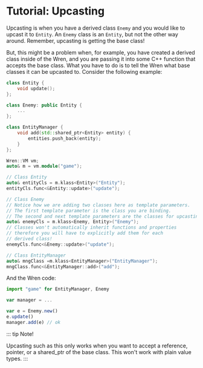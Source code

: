 # Tutorial: Upcasting

Upcasting is when you have a derived class `Enemy` and you would like to upcast it to `Entity`. An `Enemy` class is an `Entity`, but not the other way around. Remember, upcasting is getting the base class!

But, this might be a problem when, for example, you have created a derived class inside of the Wren, and you are passing it into some C++ function that accepts the base class. What you have to do is to tell the Wren what base classes it can be upcasted to. Consider the following example:

```cpp
class Entity {
    void update();
};

class Enemy: public Entity {
    ...
};

class EntityManager {
    void add(std::shared_ptr<Entity> entity) {
        entities.push_back(entity);
    }
};

Wren::VM vm;
auto& m = vm.module("game");

// Class Entity
auto& entityCls = m.klass<Entity>("Entity");
entityCls.func<&Entity::update>("update");

// Class Enemy
// Notice how we are adding two classes here as template parameters.
// The first template parameter is the class you are binding.
// The second and next template parameters are the classes for upcasting.
auto& enemyCls = m.klass<Enemy, Entity>("Enemy");
// Classes won't automatically inherit functions and properties
// therefore you will have to explicitly add them for each
// derived class!
enemyCls.func<&Enemy::update>("update");

// Class EntityManager
auto& mngClass =m.klass<EntityManager>("EntityManager");
mngClass.func<&EntityManager::add>("add");
```

And the Wren code:

```js
import "game" for EntityManager, Enemy

var manager = ...

var e = Enemy.new()
e.update()
manager.add(e) // ok
```

::: tip
Note!

Upcasting such as this only works when you want to accept a reference, pointer, or a shared_ptr of the base class. This won't work with plain value types.
:::
